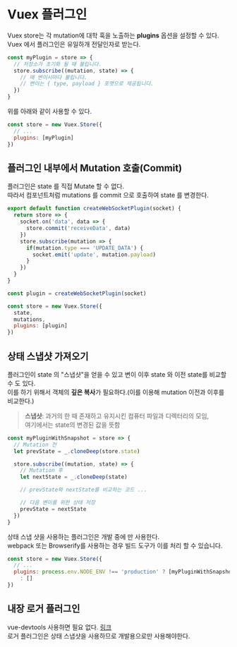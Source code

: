 # Vuex 플러그인

Vuex store는 각 mutation에 대학 훅을 노출하는 **plugins** 옵션을 설정할 수 있다.  
Vuex 에서 플러그인은 유일하개 전달인자로 받는다.

```js
const myPlugin = store => {
  // 저장소가 초기화 될 때 불립니다.
  store.subscribe((mutation, state) => {
    // 매 변이시마다 불립니다.
    // 변이는 { type, payload } 포맷으로 제공됩니다.
  })
}
```

위를 아래와 같이 사용할 수 있다.

```js
const store = new Vuex.Store({
  // ...
  plugins: [myPlugin]
})
```

## 플러그인 내부에서 Mutation 호출(Commit)

플러그인은 state 를 직접 Mutate 할 수 없다.  
따라서 컴포넌트처럼 mutations 를 commit 으로 호출하여 state 를 변경한다.

```js
export default function createWebSocketPlugin(socket) {
  return store => {
    socket.on('data', data => {
      store.commit('receiveData', data)
    })
    store.subscribe(mutation => {
      if(mutation.type === 'UPDATE_DATA') {
        socket.emit('update', mutation.payload)
      }
    })
  }
}
```

```js
const plugin = createWebSocketPlugin(socket)

const store = new Vuex.Store({
  state,
  mutations,
  plugins: [plugin]
})
```

## 상태 스냅샷 가져오기

플러그인이 state 의 "스냅샷"을 얻을 수 있고 변이 이후 state 와 이전 state를 비교할 수 도 있다.  
이를 하기 위해서 객체의 **깊은 복사**가 필요하다.(이를 이용해 mutation 이전과 이후를 비교한다.)
> **스냅샷**: 과거의 한 때 존재하고 유지시킨 컴퓨터 파일과 디렉터리의 모임,  
여기에서는 state의 변경된 값을 뜻함

```js
const myPluginWithSnapshot = store => {
  // Mutation 전
  let prevState = _.cloneDeep(store.state)

  store.subscribe((mutation, state) => {
    // Mutation 후
    let nextState = _.cloneDeep(state)

    // prevState와 nextState를 비교하는 코드 ...

    // 다음 변이를 위한 상태 저장
    prevState = nextState
  })
}
```

상태 스냅 샷을 사용하는 플러그인은 개발 중에 만 사용한다.  
webpack 또는 Browserify를 사용하는 경우 빌드 도구가 이를 처리 할 수 있습니다.

```js
const store = new Vuex.Store({
  // ...
  plugins: process.env.NODE_ENV !== 'production' ? [myPluginWithSnapshot]
    : []
})
```

## 내장 로거 플러그인

vue-devtools 사용하면 필요 없다. [링크](https://vuex.vuejs.org/kr/guide/plugins.html)  
로거 플러그인은 상태 스냅샷을 사용하므로 개발용으로만 사용해야한다.
